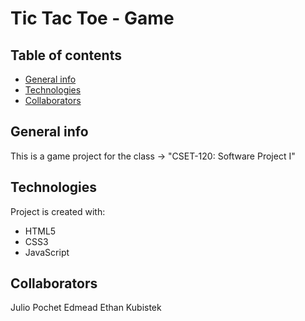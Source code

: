 # Tic Tac Toe - Game

## Table of contents
* [General info](#general-info)
* [Technologies](#technologies)
* [Collaborators](#collaborators)

## General info
This is a game project for the class -> "CSET-120: Software Project I"

## Technologies
Project is created with:
* HTML5
* CSS3
* JavaScript

## Collaborators
Julio Pochet Edmead
Ethan Kubistek
